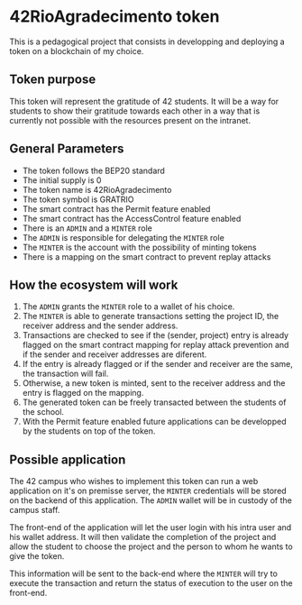 # 42RioAgradecimento token

This is a pedagogical project that consists in developping and deploying a token on a blockchain of my choice.

## Token purpose

This token will represent the gratitude of 42 students. It will be a way for students to show their gratitude 
towards each other in a way that is currently not possible with the resources present on the intranet.

## General Parameters
* The token follows the BEP20 standard
* The initial supply is 0
* The token name is 42RioAgradecimento
* The token symbol is GRATRIO
* The smart contract has the Permit feature enabled
* The smart contract has the AccessControl feature enabled
* There is an `ADMIN` and a `MINTER` role
* The `ADMIN` is responsible for delegating the `MINTER` role
* The `MINTER` is the account with the possibility of minting tokens
* There is a mapping on the smart contract to prevent replay attacks

## How the ecosystem will work
1. The `ADMIN` grants the `MINTER` role to a wallet of his choice.
1. The `MINTER` is able to generate transactions setting the project ID, the receiver address
and the sender address.
1. Transactions are checked to see if the (sender, project) entry is already flagged on the 
smart contract mapping for replay attack prevention and if the sender and receiver 
addresses are diferent.
1. If the entry is already flagged or if the sender and receiver are the same, the transaction
will fail.
1. Otherwise, a new token is minted, sent to the receiver address and the entry is flagged
on the mapping.
1. The generated token can be freely transacted between the students of the school.
1. With the Permit feature enabled future applications can be developped by the students
on top of the token.

## Possible application
The 42 campus who wishes to implement this token can run a web application on it's on premisse
server, the `MINTER` credentials will be stored on the backend of this application. The `ADMIN`
wallet will be in custody of the campus staff.

The front-end of the application will let the user login with his intra user and his wallet
address. It will then validate the completion of the project and allow the student to
choose the project and the person to whom he wants to give the token.

This information will be sent to the back-end where the `MINTER` will try to execute the
transaction and return the status of execution to the user on the front-end.